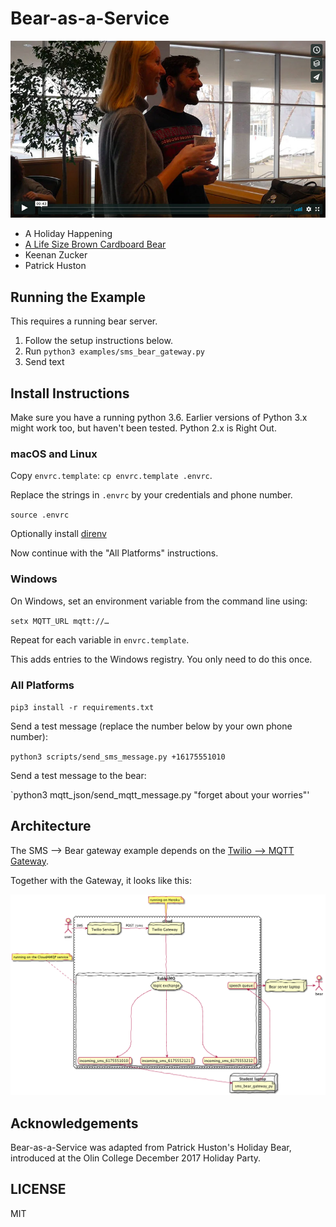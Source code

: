 # Bear-as-a-Service

[![IMAGE ALT TEXT HERE](docs/images/bear-vimeo.jpg)](https://vimeo.com/248514938)

- A Holiday Happening
- [A Life Size Brown Cardboard Bear](https://www.amazon.com/Brown-Bear-Advanced-Graphics-Cardboard/dp/B00B03DT0O)
- Keenan Zucker
- Patrick Huston

## Running the Example

This requires a running bear server.

1. Follow the setup instructions below.
2. Run `python3 examples/sms_bear_gateway.py`
3. Send text

## Install Instructions

Make sure you have a running python 3.6. Earlier versions of Python 3.x might
work too, but haven't been tested. Python 2.x is Right Out.

### macOS and Linux

Copy `envrc.template`: `cp envrc.template .envrc`.

Replace the strings in `.envrc` by your credentials and phone number.

`source .envrc`

Optionally install [direnv](https://direnv.net/)

Now continue with the "All Platforms" instructions.

### Windows

On Windows, set an environment variable from the command line using:

`setx MQTT_URL mqtt://…`

Repeat for each variable in `envrc.template`.

This adds entries to the Windows registry. You only need to do this once.

### All Platforms

`pip3 install -r requirements.txt`

Send a test message (replace the number below by your own phone number):

`python3 scripts/send_sms_message.py +16175551010`

Send a test message to the bear:

`python3 mqtt_json/send_mqtt_message.py "forget about your worries"'

## Architecture

The SMS ⟶ Bear gateway example depends on the [Twilio ⟶ MQTT Gateway](https://github.com/olin-build/twilio-mqtt-gateway).

Together with the Gateway, it looks like this:

![](./docs/images/network-diagram.png)

## Acknowledgements

Bear-as-a-Service was adapted from Patrick Huston's Holiday Bear, introduced at
the Olin College December 2017 Holiday Party.

## LICENSE

MIT
